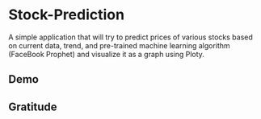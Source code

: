 # Stock-Prediction
A simple application that will try to predict prices of various stocks based on current data, trend, and pre-trained machine learning algorithm (FaceBook Prophet) and visualize it as a graph using Ploty.

## Demo


## Gratitude  
